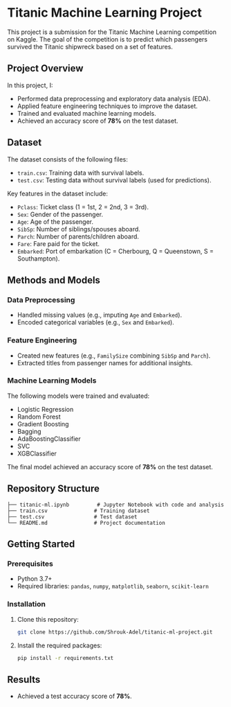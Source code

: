 # Titanic Machine Learning Project

This project is a submission for the Titanic Machine Learning competition on Kaggle. The goal of the competition is to predict which passengers survived the Titanic shipwreck based on a set of features.

## Project Overview

In this project, I:
- Performed data preprocessing and exploratory data analysis (EDA).
- Applied feature engineering techniques to improve the dataset.
- Trained and evaluated machine learning models.
- Achieved an accuracy score of **78%** on the test dataset.

## Dataset

The dataset consists of the following files:
- `train.csv`: Training data with survival labels.
- `test.csv`: Testing data without survival labels (used for predictions).

Key features in the dataset include:
- `Pclass`: Ticket class (1 = 1st, 2 = 2nd, 3 = 3rd).
- `Sex`: Gender of the passenger.
- `Age`: Age of the passenger.
- `SibSp`: Number of siblings/spouses aboard.
- `Parch`: Number of parents/children aboard.
- `Fare`: Fare paid for the ticket.
- `Embarked`: Port of embarkation (C = Cherbourg, Q = Queenstown, S = Southampton).

## Methods and Models

### Data Preprocessing
- Handled missing values (e.g., imputing `Age` and `Embarked`).
- Encoded categorical variables (e.g., `Sex` and `Embarked`).

### Feature Engineering
- Created new features (e.g., `FamilySize` combining `SibSp` and `Parch`).
- Extracted titles from passenger names for additional insights.

### Machine Learning Models
The following models were trained and evaluated:
- Logistic Regression
- Random Forest
- Gradient Boosting
- Bagging
- AdaBoostingClassifier
- SVC
-  XGBClassifier

The final model achieved an accuracy score of **78%** on the test dataset.

## Repository Structure

```
├── titanic-ml.ipynb         # Jupyter Notebook with code and analysis
├── train.csv               # Training dataset
├── test.csv                # Test dataset
└── README.md               # Project documentation
```

## Getting Started

### Prerequisites
- Python 3.7+
- Required libraries: `pandas`, `numpy`, `matplotlib`, `seaborn`, `scikit-learn`

### Installation
1. Clone this repository:
   ```bash
   git clone https://github.com/Shrouk-Adel/titanic-ml-project.git
   ```
2. Install the required packages:
   ```bash
   pip install -r requirements.txt
   ```
## Results
- Achieved a test accuracy score of **78%**.
 

